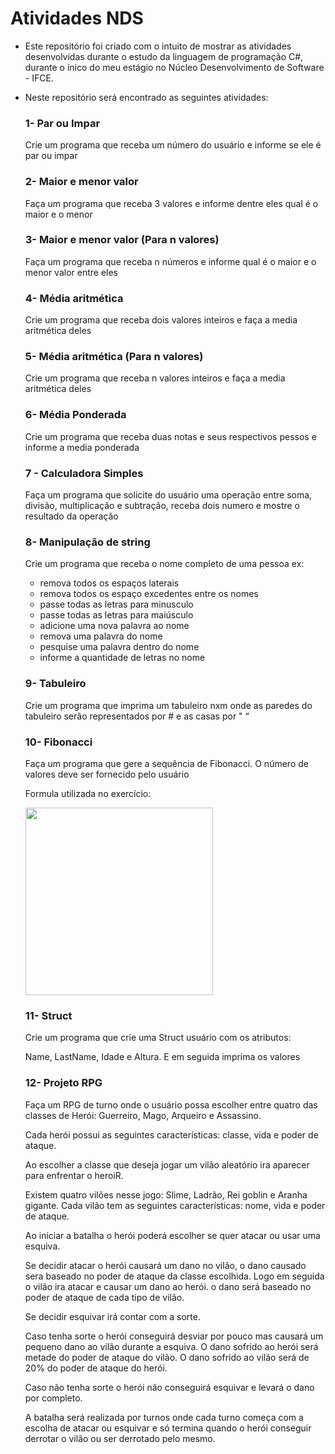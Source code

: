 # Atividades NDS

- Este repositório foi criado com o intuito de  mostrar as atividades desenvolvidas durante o estudo da linguagem de programação C#, durante o ínico do meu estágio no Núcleo Desenvolvimento de Software - IFCE.

- Neste repositório será encontrado as seguintes atividades:
  
  ### 1- Par ou Impar

  Crie um programa que receba um número do usuário e informe se ele é par ou impar


  ### 2- Maior e menor valor

  Faça um programa que receba 3 valores e informe dentre eles qual é o maior e o menor


  ### 3- Maior e menor valor (Para n valores)

  Faça um programa que receba n números e informe qual é o maior e o menor valor entre eles


  ### 4- Média aritmética

   Crie um programa que receba dois valores inteiros e faça a media aritmética deles


  ### 5- Média aritmética (Para n valores)

   Crie um programa que receba n valores inteiros e faça a media aritmética deles

  ### 6- Média Ponderada

  Crie um programa que receba duas notas e seus respectivos pessos e informe a media ponderada

  ### 7 - Calculadora Simples

  Faça um programa que solicite do usuário uma operação entre soma, divisão, multiplicação e subtração, receba dois numero e mostre o resultado da operação


  ### 8- Manipulação de string

   Crie um programa que receba o nome completo de uma pessoa ex: 

   * remova todos os espaços laterais
   * remova todos os espaço excedentes entre os nomes
   * passe todas as letras para minusculo
   * passe todas as letras para maiúsculo
   * adicione uma nova palavra ao nome
   * remova uma palavra do nome
   * pesquise uma palavra dentro do nome
   * informe a quantidade de letras no nome


  ### 9- Tabuleiro

  Crie um programa que imprima um tabuleiro nxm onde as paredes do tabuleiro serão representados por # e as casas por " “


  ### 10- Fibonacci

  Faça um programa que gere a sequência de Fibonacci. O número de valores deve ser fornecido pelo usuário
  
  Formula utilizada no exercício:
  
  <img src="https://media.sciencephoto.com/image/c0200622/800wm" width="300"/>


  ### 11- Struct

  Crie um programa que crie uma Struct usuário com os atributos:

  Name,  LastName, Idade e Altura. E em seguida imprima os valores


  ### 12- Projeto RPG

  Faça um RPG de turno onde o usuário possa escolher entre quatro das classes de Herói: Guerreiro, Mago, Arqueiro e Assassino.

  Cada herói possui as seguintes características: classe, vida e poder de ataque.

  Ao escolher a classe que deseja jogar um vilão aleatório ira aparecer para enfrentar o heroiR.

  Existem quatro vilões nesse jogo: Slime, Ladrão, Rei goblin e Aranha gigante. Cada vilão tem as seguintes características: nome, vida e poder de ataque.

  Ao iniciar a batalha o herói poderá escolher se quer atacar ou usar uma esquiva.

  Se decidir atacar o herói causará um dano no vilão, o dano causado sera baseado no poder de ataque da classe escolhida. Logo em seguida o vilão ira atacar e causar um dano ao herói. o dano será baseado no poder de ataque de cada tipo de vilão.

  Se decidir esquivar irá contar com a sorte.

  Caso tenha sorte o herói conseguirá desviar por pouco mas causará um pequeno dano ao vilão durante a esquiva. O dano sofrido ao herói será metade do poder de ataque do vilão. O dano sofrido ao vilão será de 20% do poder de ataque do herói.

  Caso não tenha sorte o herói não conseguirá esquivar e levará o dano por completo.

  A batalha será realizada por turnos onde cada turno começa com a escolha de atacar ou esquivar e só termina quando o herói conseguir derrotar o vilão ou ser derrotado pelo mesmo.

